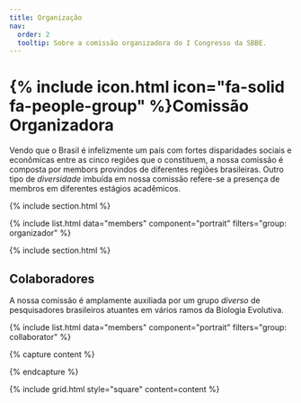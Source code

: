 ```yaml
---
title: Organização
nav:
  order: 2
  tooltip: Sobre a comissão organizadora do I Congresso da SBBE.
---
```


# {% include icon.html icon="fa-solid fa-people-group" %}Comissão Organizadora

Vendo que o Brasil é infelizmente um país com fortes disparidades sociais e econômicas entre as cinco regiões que o constituem, a nossa comissão é composta por membors provindos de diferentes regiões brasileiras. Outro tipo de _diversidade_ imbuída em nossa comissão refere-se a presença de membros em diferentes estágios acadêmicos.

{% include section.html %}

{% include list.html data="members" component="portrait" filters="group: organizador" %}

{% include section.html %}

## Colaboradores

A nossa comissão é amplamente auxiliada por um grupo _diverso_ de pesquisadores brasileiros atuantes em vários ramos da Biologia Evolutiva.

{% include list.html data="members" component="portrait" filters="group: collaborator" %}

{% capture content %}

{% endcapture %}

{% include grid.html style="square" content=content %}